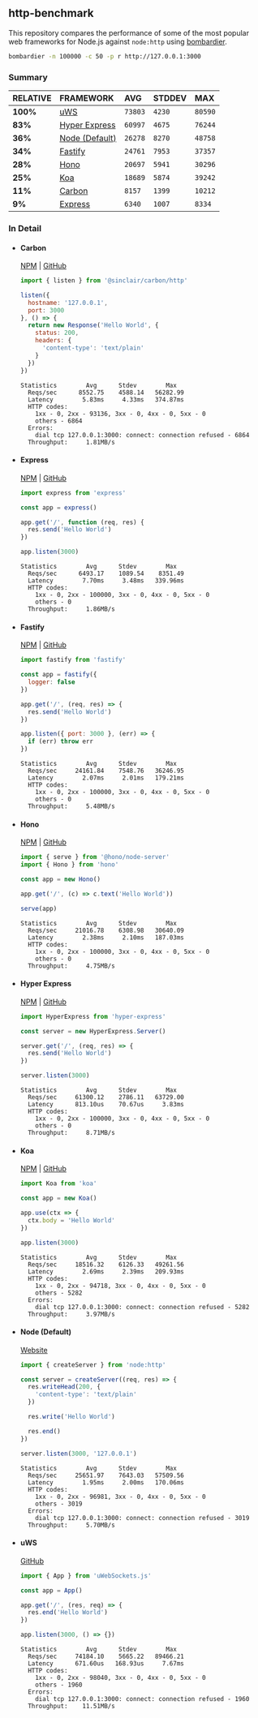 ## http-benchmark

This repository compares the performance of some of the most popular web frameworks for Node.js against `node:http` using [bombardier](https://github.com/codesenberg/bombardier).

```bash
bombardier -n 100000 -c 50 -p r http://127.0.0.1:3000
```

### Summary

| RELATIVE | FRAMEWORK | AVG | STDDEV | MAX |
| :--- | :--- | :--- | :--- | :--- |
| **100%** | [uWS](#uws) | `73803` | `4230` | `80590` |
| **83%** | [Hyper Express](#hyper-express) | `60997` | `4675` | `76244` |
| **36%** | [Node (Default)](#node-default) | `26278` | `8270` | `48758` |
| **34%** | [Fastify](#fastify) | `24761` | `7953` | `37357` |
| **28%** | [Hono](#hono) | `20697` | `5941` | `30296` |
| **25%** | [Koa](#koa) | `18689` | `5874` | `39242` |
| **11%** | [Carbon](#carbon) | `8157` | `1399` | `10212` |
| **9%** | [Express](#express) | `6340` | `1007` | `8334` |


### In Detail

- #### Carbon
  [NPM](https://npmjs.com/@sinclair/carbon) | [GitHub](https://github.com/sinclairzx81/carbon)
  ```js
  import { listen } from '@sinclair/carbon/http'

  listen({
    hostname: '127.0.0.1',
    port: 3000
  }, () => {
    return new Response('Hello World', {
      status: 200,
      headers: {
        'content-type': 'text/plain'
      }
    })
  })
  ```

  ```
  Statistics        Avg      Stdev        Max
    Reqs/sec      8552.75    4588.14   56282.99
    Latency        5.83ms     4.33ms   374.87ms
    HTTP codes:
      1xx - 0, 2xx - 93136, 3xx - 0, 4xx - 0, 5xx - 0
      others - 6864
    Errors:
      dial tcp 127.0.0.1:3000: connect: connection refused - 6864
    Throughput:     1.81MB/s
  ```

- #### Express
  [NPM](https://npmjs.com/express) | [GitHub](https://github.com/expressjs/express)
  ```js
  import express from 'express'

  const app = express()

  app.get('/', function (req, res) {
    res.send('Hello World')
  })

  app.listen(3000)
  ```

  ```
  Statistics        Avg      Stdev        Max
    Reqs/sec      6493.17    1089.54    8351.49
    Latency        7.70ms     3.48ms   339.96ms
    HTTP codes:
      1xx - 0, 2xx - 100000, 3xx - 0, 4xx - 0, 5xx - 0
      others - 0
    Throughput:     1.86MB/s
  ```

- #### Fastify
  [NPM](https://npmjs.com/fastify) | [GitHub](https://github.com/fastify/fastify)
  ```js
  import fastify from 'fastify'

  const app = fastify({
    logger: false
  })

  app.get('/', (req, res) => {
    res.send('Hello World')
  })

  app.listen({ port: 3000 }, (err) => {
    if (err) throw err
  })
  ```

  ```
  Statistics        Avg      Stdev        Max
    Reqs/sec     24161.84    7548.76   36246.95
    Latency        2.07ms     2.01ms   179.21ms
    HTTP codes:
      1xx - 0, 2xx - 100000, 3xx - 0, 4xx - 0, 5xx - 0
      others - 0
    Throughput:     5.48MB/s
  ```

- #### Hono
  [NPM](https://npmjs.com/hono) | [GitHub](https://github.com/honojs/hono)
  ```js
  import { serve } from '@hono/node-server'
  import { Hono } from 'hono'

  const app = new Hono()

  app.get('/', (c) => c.text('Hello World'))

  serve(app)
  ```

  ```
  Statistics        Avg      Stdev        Max
    Reqs/sec     21016.78    6308.98   30640.09
    Latency        2.38ms     2.10ms   187.03ms
    HTTP codes:
      1xx - 0, 2xx - 100000, 3xx - 0, 4xx - 0, 5xx - 0
      others - 0
    Throughput:     4.75MB/s
  ```

- #### Hyper Express
  [NPM](https://npmjs.com/hyper-express) | [GitHub](https://github.com/kartikk221/hyper-express)
  ```js
  import HyperExpress from 'hyper-express'

  const server = new HyperExpress.Server()

  server.get('/', (req, res) => {
    res.send('Hello World')
  })

  server.listen(3000)
  ```

  ```
  Statistics        Avg      Stdev        Max
    Reqs/sec     61300.12    2786.11   63729.00
    Latency      813.10us    70.67us     3.83ms
    HTTP codes:
      1xx - 0, 2xx - 100000, 3xx - 0, 4xx - 0, 5xx - 0
      others - 0
    Throughput:     8.71MB/s
  ```

- #### Koa
  [NPM](https://npmjs.com/koa) | [GitHub](https://github.com/koajs/koa)
  ```js
  import Koa from 'koa'

  const app = new Koa()

  app.use(ctx => {
    ctx.body = 'Hello World'
  })

  app.listen(3000)
  ```

  ```
  Statistics        Avg      Stdev        Max
    Reqs/sec     18516.32    6126.33   49261.56
    Latency        2.69ms     2.39ms   209.93ms
    HTTP codes:
      1xx - 0, 2xx - 94718, 3xx - 0, 4xx - 0, 5xx - 0
      others - 5282
    Errors:
      dial tcp 127.0.0.1:3000: connect: connection refused - 5282
    Throughput:     3.97MB/s
  ```

- #### Node (Default)
  [Website](https://nodejs.org/api/http.html)
  ```js
  import { createServer } from 'node:http'

  const server = createServer((req, res) => {
    res.writeHead(200, {
      'content-type': 'text/plain'
    })

    res.write('Hello World')

    res.end()
  })

  server.listen(3000, '127.0.0.1')
  ```

  ```
  Statistics        Avg      Stdev        Max
    Reqs/sec     25651.97    7643.03   57509.56
    Latency        1.95ms     2.00ms   170.06ms
    HTTP codes:
      1xx - 0, 2xx - 96981, 3xx - 0, 4xx - 0, 5xx - 0
      others - 3019
    Errors:
      dial tcp 127.0.0.1:3000: connect: connection refused - 3019
    Throughput:     5.70MB/s
  ```

- #### uWS
  [GitHub](https://github.com/uNetworking/uWebSockets.js)
  ```js
  import { App } from 'uWebSockets.js'

  const app = App()

  app.get('/', (res, req) => {
    res.end('Hello World')
  })

  app.listen(3000, () => {})
  ```

  ```
  Statistics        Avg      Stdev        Max
    Reqs/sec     74184.10    5665.22   89466.21
    Latency      671.60us   168.93us     7.67ms
    HTTP codes:
      1xx - 0, 2xx - 98040, 3xx - 0, 4xx - 0, 5xx - 0
      others - 1960
    Errors:
      dial tcp 127.0.0.1:3000: connect: connection refused - 1960
    Throughput:    11.51MB/s
  ```


